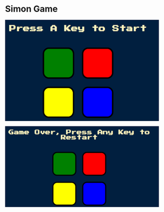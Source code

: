 # Simon Game
![image](https://github.com/gauravgupta916/Simon-Game/blob/master/images/start-page.png?raw=true)

![image](https://github.com/gauravgupta916/Simon-Game/blob/master/images/game-over.png?raw=true)